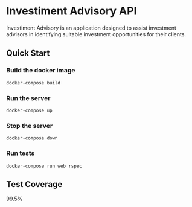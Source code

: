 # Investiment Advisory API

Investiment Advisory is an application designed to assist investment advisors in identifying suitable investment opportunities for their clients.

## Quick Start
### Build the docker image
```
docker-compose build
```

### Run the server
```
docker-compose up
```

### Stop the server
```
docker-compose down
```

### Run tests
```
docker-compose run web rspec
```

## Test Coverage
99.5%
